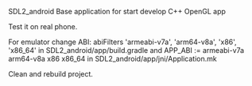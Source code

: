 SDL2_android Base application for start develop C++ OpenGL app

Test it on real phone.

For emulator change ABI: abiFilters 'armeabi-v7a', 'arm64-v8a', 'x86', 'x86_64' in SDL2_android/app/build.gradle 
and APP_ABI := armeabi-v7a arm64-v8a x86 x86_64 in SDL2_android/app/jni/Application.mk

Clean and rebuild project.
